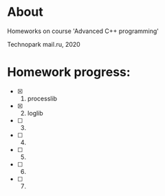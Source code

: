 # About

Homeworks on course 'Advanced C++ programming'

Technopark mail.ru, 2020

# Homework progress:

- [x] 1. processlib
- [x] 2. loglib
- [ ] 3.
- [ ] 4.
- [ ] 5.
- [ ] 6.
- [ ] 7.
